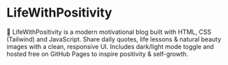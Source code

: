 # LifeWithPositivity
🌟 LifeWithPositivity is a modern motivational blog built with HTML, CSS (Tailwind) and JavaScript. Share daily quotes, life lessons &amp; natural beauty images with a clean, responsive UI. Includes dark/light mode toggle and hosted free on GitHub Pages to inspire positivity &amp; self-growth.
